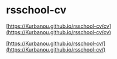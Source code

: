 # rsschool-cv
[https://Kurbanou.github.io/rsschool-cv/cv](https://Kurbanou.github.io/rsschool-cv/cv)

[https://Kurbanou.github.io/rsschool-cv/](https://Kurbanou.github.io/rsschool-cv/)
